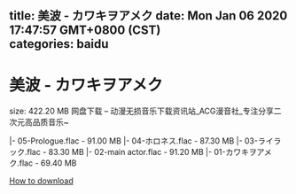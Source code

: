 
title: 美波 - カワキヲアメク
date: Mon Jan 06 2020 17:47:57 GMT+0800 (CST)    
categories: baidu
---

# 美波 - カワキヲアメク
size: 422.20 MB
 网盘下载 – 动漫无损音乐下载资讯站_ACG漫音社_专注分享二次元高品质音乐~
 
|- 05-Prologue.flac - 91.00 MB
|- 04-ホロネス.flac - 87.30 MB
|- 03-ライラック.flac - 83.30 MB
|- 02-main actor.flac - 91.20 MB
|- 01-カワキヲアメク.flac - 69.40 MB

[How to download](https://bpcam.bemobtrk.com/go/2ceec3aa-1ca2-46d6-b9ff-aaa5c184517c?jno=4675)